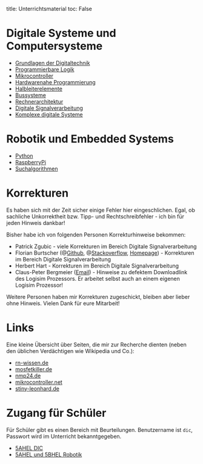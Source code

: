 title: Unterrichtsmaterial
toc: False

# Digitale Systeme und Computersysteme
* [Grundlagen der Digitaltechnik]({filename}grundlagen_der_digitaltechnik/uebersicht.md)
* [Programmierbare Logik]({filename}programmierbare_logik/uebersicht.md)
* [Mikrocontroller]({filename}mikrocontroller/uebersicht.md)
* [Hardwarenahe Programmierung]({filename}hardwarenahe_programmierung/uebersicht.md)
* [Halbleiterelemente]({filename}halbleiterelemente/uebersicht.md)
* [Bussysteme]({filename}bussysteme/uebersicht.md)
* [Rechnerarchitektur]({filename}rechnerarchitektur/uebersicht.md)
* [Digitale Signalverarbeitung]({filename}digitale_signalverarbeitung/uebersicht.md)
* [Komplexe digitale Systeme]({filename}komplexe_digitale_systeme/uebersicht.md)

# Robotik und Embedded Systems
* [Python]({filename}robotik/python/uebersicht.md)
* [RaspberryPi]({filename}robotik/raspberry.md)
* [Suchalgorithmen]({filename}robotik/suche.md)


# Korrekturen
Es haben sich mit der Zeit sicher einige Fehler hier eingeschlichen. Egal, ob sachliche Unkorrektheit bzw. Tipp- und
Rechtschreibfehler - ich bin für jeden Hinweis dankbar!

Bisher habe ich von folgenden Personen Korrekturhinweise bekommen:

* Patrick Zgubic - viele Korrekturen im Bereich Digitale Signalverarbeitung
* Florian Burtscher (@[Github](https://github.com/burtscherflorian-scritex), @[Stackoverflow](https://stackoverflow.com/users/7292877/burtscher-florian),
 [Homepage](http://www.scritex.com/)) - Korrekturen im Bereich Digitale Signalverarbeitung
* Herbert Hart - Korrekturen im Bereich Digitale Signalverarbeitung
* Claus-Peter Bergmeier (<a href="mailto:cpu@bigcpb.de">Email</a>) - Hinweise zu defektem Downloadlink des Logisim Prozessors. Er arbeitet selbst auch an einem eigenen Logisim Prozessor!

Weitere Personen haben mir Korrekturen zugeschickt, bleiben aber lieber ohne Hinweis. Vielen Dank für eure Mitarbeit!

# Links
Eine kleine Übersicht über Seiten, die mir zur Recherche dienten (neben den üblichen Verdächtigen wie Wikipedia und Co.):

* [rn-wissen.de](http://rn-wissen.de/)
* [mosfetkiller.de](http://mosfetkiller.de/)
* [nmp24.de](http://nmp24.de/)
* [mikrocontroller.net](http://www.mikrocontroller.net/)
* [stiny-leonhard.de](http://www.stiny-leonhard.de/)

# Zugang für Schüler
Für Schüler gibt es einen Bereich mit Beurteilungen. Benutzername ist <code>dic</code>, Passwort wird im Unterricht bekanntgegeben.

* [5AHEL DIC](https://klassen.semiversus.com/klasse_5ahel.html)
* [5AHEL und 5BHEL Robotik](https://klassen.semiversus.com/klasse_5abhel.html)
